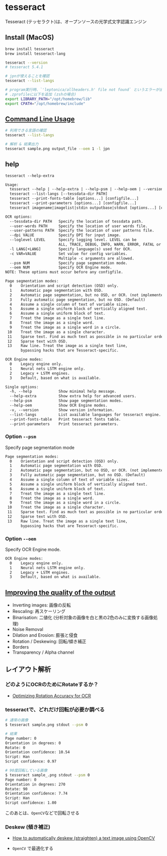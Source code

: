 # tesseract

Tesseract (テッセラクト)は、オープンソースの光学式文字認識エンジン

## Install (MacOS)

```sh
brew install tesseract
brew install tesseract-lang

tesseract --version
# tesseract 5.4.1

# jpnが使えることを確認
tesseract --list-langs

# program実行時、`'leptonica/allheaders.h' file not found` というエラーが出る場合
# .zprofileに以下を追加 (zshの場合)
export LIBRARY_PATH="/opt/homebrew/lib"
export CPATH="/opt/homebrew/include"
```

## [Command Line Usage](https://tesseract-ocr.github.io/tessdoc/Command-Line-Usage.html)

```sh
# 利用できる言語の確認
tesseract --list-langs

# 解析 & 結果出力
tesseract sample.png output_file --oem 1 -l jpn
```

## help

```txt
tesseract --help-extra

Usage:
  tesseract --help | --help-extra | --help-psm | --help-oem | --version
  tesseract --list-langs [--tessdata-dir PATH]
  tesseract --print-fonts-table [options...] [configfile...]
  tesseract --print-parameters [options...] [configfile...]
  tesseract imagename|imagelist|stdin outputbase|stdout [options...] [configfile...]

OCR options:
  --tessdata-dir PATH   Specify the location of tessdata path.
  --user-words PATH     Specify the location of user words file.
  --user-patterns PATH  Specify the location of user patterns file.
  --dpi VALUE           Specify DPI for input image.
  --loglevel LEVEL      Specify logging level. LEVEL can be
                        ALL, TRACE, DEBUG, INFO, WARN, ERROR, FATAL or OFF.
  -l LANG[+LANG]        Specify language(s) used for OCR.
  -c VAR=VALUE          Set value for config variables.
                        Multiple -c arguments are allowed.
  --psm NUM             Specify page segmentation mode.
  --oem NUM             Specify OCR Engine mode.
NOTE: These options must occur before any configfile.

Page segmentation modes:
  0    Orientation and script detection (OSD) only.
  1    Automatic page segmentation with OSD.
  2    Automatic page segmentation, but no OSD, or OCR. (not implemented)
  3    Fully automatic page segmentation, but no OSD. (Default)
  4    Assume a single column of text of variable sizes.
  5    Assume a single uniform block of vertically aligned text.
  6    Assume a single uniform block of text.
  7    Treat the image as a single text line.
  8    Treat the image as a single word.
  9    Treat the image as a single word in a circle.
 10    Treat the image as a single character.
 11    Sparse text. Find as much text as possible in no particular order.
 12    Sparse text with OSD.
 13    Raw line. Treat the image as a single text line,
       bypassing hacks that are Tesseract-specific.

OCR Engine modes:
  0    Legacy engine only.
  1    Neural nets LSTM engine only.
  2    Legacy + LSTM engines.
  3    Default, based on what is available.

Single options:
  -h, --help            Show minimal help message.
  --help-extra          Show extra help for advanced users.
  --help-psm            Show page segmentation modes.
  --help-oem            Show OCR Engine modes.
  -v, --version         Show version information.
  --list-langs          List available languages for tesseract engine.
  --print-fonts-table   Print tesseract fonts table.
  --print-parameters    Print tesseract parameters.
```

### Option `--psm`

Specify page segmentation mode

```txt
Page segmentation modes:
  0    Orientation and script detection (OSD) only.
  1    Automatic page segmentation with OSD.
  2    Automatic page segmentation, but no OSD, or OCR. (not implemented)
  3    Fully automatic page segmentation, but no OSD. (Default)
  4    Assume a single column of text of variable sizes.
  5    Assume a single uniform block of vertically aligned text.
  6    Assume a single uniform block of text.
  7    Treat the image as a single text line.
  8    Treat the image as a single word.
  9    Treat the image as a single word in a circle.
 10    Treat the image as a single character.
 11    Sparse text. Find as much text as possible in no particular order.
 12    Sparse text with OSD.
 13    Raw line. Treat the image as a single text line,
       bypassing hacks that are Tesseract-specific.
```

### Option `--oem`

Specify OCR Engine mode.

```txt
OCR Engine modes:
  0    Legacy engine only.
  1    Neural nets LSTM engine only.
  2    Legacy + LSTM engines.
  3    Default, based on what is available.
```

## [Improving the quality of the output](https://github.com/tesseract-ocr/tessdoc/blob/main/ImproveQuality.md)

- Inverting images: 画像の反転
- Rescaling: 再スケーリング
- Binarisation: 二値化 (分析対象の画像を白と黒の2色のみに変換する画像処理)
- Noise Removal
- Dilation and Erosion: 膨張と侵食
- Rotation / Deskewing: 回転/傾き補正
- Borders
- Transparency / Alpha channel

## レイアウト解析

### どのようにOCRのためにRotateするか？

- [Optimizing Rotation Accuracy for OCR](https://indiantechwarrior.medium.com/optimizing-rotation-accuracy-for-ocr-fbfb785c504b)

### tesseractで、どれだけ回転が必要か調べる

```sh
# 通常の画像
$ tesseract sample.png stdout --psm 0

# 結果
Page number: 0
Orientation in degrees: 0
Rotate: 0
Orientation confidence: 10.54
Script: Han
Script confidence: 0.97

# 90度回転している画像
$ tesseract sample_.png stdout --psm 0
Page number: 0
Orientation in degrees: 270
Rotate: 90
Orientation confidence: 7.74
Script: Han
Script confidence: 1.00
```

このあとは、`OpenCV`などで回転させる

### Deskew (傾き補正)

- [How to automatically deskew (straighten) a text image using OpenCV](https://becominghuman.ai/how-to-automatically-deskew-straighten-a-text-image-using-opencv-a0c30aed83df)

- `OpenCV` で最適化する
